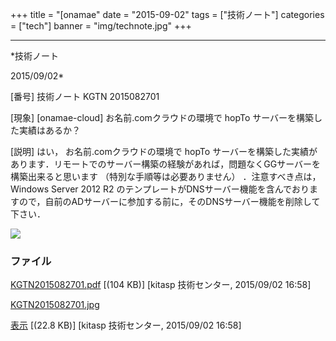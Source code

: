 ﻿+++
title = "[onamae"
date = "2015-09-02"
tags = ["技術ノート"]
categories = ["tech"]
banner = "img/technote.jpg"
+++

-----------------------------------------------------------------------------------------------------------------------------

*技術ノート

2015/09/02*


[番号]
技術ノート KGTN 2015082701

[現象]
[onamae-cloud] お名前.comクラウドの環境で hopTo
サーバーを構築した実績はあるか？

[説明]
はい， お名前.comクラウドの環境で hopTo
サーバーを構築した実績があります．リモートでのサーバー構築の経験があれば，問題なくGGサーバーを構築出来ると思います
（特別な手順等は必要ありません） ．注意すべき点は， Windows Server 2012
R2
のテンプレートがDNSサーバー機能を含んでおりますので，自前のADサーバーに参加する前に，そのDNSサーバー機能を削除して下さい．

![](http://techreport.kitasp.net/attachments/download/2223/KGTN2015082701.jpg)


### ファイル

 
 


[KGTN2015082701.pdf](http://techreport.kitasp.net/attachments/download/2222/KGTN2015082701.pdf)
 [(104 KB)] [kitasp 技術センター, 2015/09/02
16:58]

[KGTN2015082701.jpg](http://techreport.kitasp.net/attachments/download/2223/KGTN2015082701.jpg)

[表示](http://techreport.kitasp.net/attachments/2223/KGTN2015082701.jpg "表示")
 [(22.8 KB)] [kitasp 技術センター, 2015/09/02
16:58]


 


 

